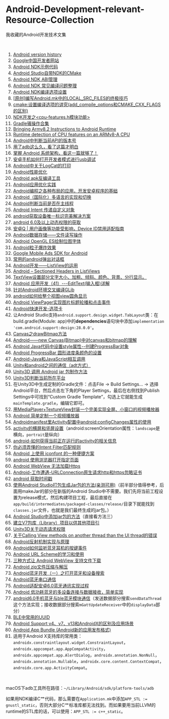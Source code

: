 # Android-Development-relevant-Resource-Collection
我收藏的Android开发技术文集

<br />

1. [Android version history](https://en.wikipedia.org/wiki/Android_version_history)
1. [Google中国开发者网站](https://developers.google.cn/china/)
1. [Android NDK示例代码](https://github.com/googlesamples/android-ndk/tree/android-mk)
1. [Android Studio自带NDK的CMake](https://developer.android.google.cn/ndk/guides/cmake)
1. [Android NDK ABI管理](https://developer.android.google.cn/ndk/guides/abis)
1. [Android NDK 常见编译问题整理](http://www.liuxiao.org/2016/08/android-ndk-常见编译问题整理/)
1. [Android NDK编译选项设置](http://www.aichengxu.com/android/11032333.htm)
1. [\[原创\]编写Android.mk中的LOCAL_SRC_FILES的终极技巧](http://blog.ready4go.com/blog/2013/05/20/write-local-src-files-in-android-dot-mk-ultimate-skills/)
1. [cmake:设置编译选项的讲究(add_compile_options和CMAKE_CXX_FLAGS的区别)](https://blog.csdn.net/10km/article/details/51731959)
1.  [NDK开发之<cpu-features.h模块功能>](https://www.cnblogs.com/alanfang/p/8944542.html)
1. [Gradle骚操作合集](https://www.toutiao.com/a6792129885650289163/)
1. [Bringing Armv8.2 Instructions to Android Runtime](https://community.arm.com/developer/tools-software/oss-platforms/b/android-blog/posts/bringing-armv8-2-instructions-to-android-runtime)
1. [Runtime detection of CPU features on an ARMv8-A CPU](https://community.arm.com/developer/tools-software/oss-platforms/b/android-blog/posts/runtime-detection-of-cpu-features-on-an-armv8-a-cpu)
1. [Android中判断当前API的版本号](https://blog.csdn.net/wangsf1112/article/details/51545101)
1. [用了adb这么久，看了这篇才明白](https://www.toutiao.com/i6760561662891131403/)
1. [掌握 Android 系统架构，看这一篇就够了！](https://www.toutiao.com/a6678854584921752078/)
1. [安卓手机如何打开开发者模式进行usb调试](https://jingyan.baidu.com/album/14bd256e477577bb6d2612cc.html)
1. [Android中关于LogCat的打印](https://zhidao.baidu.com/question/279075586.html)
1. [Android性能优化](http://hukai.me/android-performance-patterns/)
1. [Android apk反编译工具](http://blog.csdn.net/yanzi1225627/article/details/48215549)
1. [Android应用优化实践](http://www.csdn.net/article/2015-11-05/2826130-speed-up-your-app)
1. [Android编程之各种布局的应用，开发安卓程序的基础](https://www.toutiao.com/i6437084589121864194/)
1. [Android（国际化）多语言的实现和切换](https://blog.csdn.net/MakerCloud/article/details/83146600)
1. [Android判断当前是否在主线程](https://www.cnblogs.com/genggeng/p/7524948.html)
1. [Android Intent 传递自定义对象](https://blog.csdn.net/LucasXu01/article/details/83786866)
1. [android获取设备唯一标识完美解决方案](https://blog.csdn.net/aa1733519509/article/details/50053553)
1. [android 6.0及以上动态权限的获取](https://blog.csdn.net/ygz111111/article/details/80281966)
1. [安卓Q | 用户画像等功能受影响，Device ID禁用适配指南](https://msd.misuland.com/pd/3127746505234974860)
1.  [Android数据存储——文件读写操作](https://www.cnblogs.com/LiHuiGe8/p/5604725.html)
1. [Android OpenGL ES绘制位图字体](http://blog.csdn.net/jackone12347/article/details/7710990)
1. [Android粒子爆炸效果](http://blog.csdn.net/crazy__chen/article/details/50149619)
1. [Google Mobile Ads SDK for Android](https://developers.google.com/admob/android/quick-start)
1. [常用的android弹出对话框](https://www.cnblogs.com/liudeyun/p/android_1.html)
1. [Android开发——ListView的运用](https://blog.csdn.net/cnicfhnui/article/details/51356741)
1. [Android – Sectioned Headers in ListViews](https://w2davids.wordpress.com/android-sectioned-headers-in-listviews/)
1. [TextView设置部分文字大小、加粗、倾斜、颜色、背景、分行显示。](https://blog.csdn.net/joshua_love/article/details/53389338)
1. [Android 应用开发（41）---EditText(输入框)详解](https://blog.csdn.net/zhangbijun1230/article/details/82284953)
1. [针对Android环境交叉编译GLib](http://zwyuan.github.io/2016/07/17/cross-compile-glib-for-android/)
1. [android如何给整个视图view圆角显示](https://blog.csdn.net/hesong1120/article/details/52005895)
1.  [Android ViewPager实现图片标题轮播和点击事件](https://www.cnblogs.com/luhuan/p/8047098.html)
1. [Android快速开发-选项卡](https://blog.csdn.net/yissan/article/details/72867722)
1. 让Android Studio支持`android.support.design.widget.TabLayout`类：在build.gradle(Module: app)中的**dependencies**语句块中添加`implementation 'com.android.support:design:28.0.0'`。
1. [Canvas之drawBitmap方法](https://www.jianshu.com/p/83074cef31bc)
1. [Android——new Canvas(Bitmap)中对canvas和bitmap的理解](https://blog.csdn.net/xg1057415595/article/details/82885448)
1. [Android Java代码中设置style属性--创建ProgressBar对象](https://blog.csdn.net/u012971339/article/details/46742243)
1. [Android ProgressBar 圆形进度条颜色的设置](https://blog.csdn.net/shenggaofei/article/details/81010005)
1.  [Android-Java和JavaScript相互调用](https://segmentfault.com/a/1190000004895840)
1. [Unity和android之间的通信（adt方式）](https://www.cnblogs.com/weiqiangwaideshijie/p/7715861.html)
1. [Unity3D 调用 Android jar 包制作方法](https://blog.csdn.net/elyxiao/article/details/50781813)
1. [Unity3D判断当前所在平台](https://www.cnblogs.com/wugang/p/3708569.html)
1. 在Unity3D中生成定制的Gradle文件：点击File -> Build Settings... -> 选择Android平台，然后点击左下角的Player Settings，最后在右侧找到Publish Settings中可找到“Custom Gradle Template”，勾选上它就能生成`mainTemplate.gradle`，编辑它即可。
1. [用MediaPlayer+TextureView封装一个完美实现全屏、小窗口的视频播放器](https://www.jianshu.com/p/420f7b14d6f6)
1. [Android 简单定制一个视频播放器](https://blog.csdn.net/new_one_object/article/details/54839232)
1. [Androidmanifest里Activity配置中android:configChanges属性的使用](https://blog.csdn.net/lkk790470143/article/details/79345971)
1. [activity的横屏和竖屏设置](https://www.cnblogs.com/zhongyinghe/p/5289704.html)（android:screenOrientation属性：`landscape`是横向，`portrait`是纵向）
1. [android-如何获得当前正在运行的activity的相关信息](https://blog.csdn.net/centralperk/article/details/7269326)
1. [你必须弄懂的Intent Filter匹配规则](https://blog.csdn.net/mynameishuangshuai/article/details/51673273)
1. [Android 上使用 iconfont 的一种便捷方案](https://www.cnblogs.com/dongweiq/p/5730212.html)
1. [android 使用浏览器打开指定页面](https://blog.csdn.net/bzlj2912009596/article/details/80673555)
1. [Android WebView 无法加载Https](https://www.jianshu.com/p/a7020518c111)
1. [Android-工作遭遇-URLConnection原生请求http和https忽略证书](https://blog.csdn.net/ci250454344/article/details/82871965)
1. [android 获取时间戳](https://www.jianshu.com/p/43dbc2e01376)
1. [使用Android Studio打包生成Jar包的方法(亲测可用)](https://blog.csdn.net/xiayiye5/article/details/79639044)（前半部分值得参考，后面用makeJar的部分在新版的Android Studio中不需要。我们先将当前工程设置为release模式，然后构建项目工程，最后直接在`app/build/intermediates/packaged-classes/release/`目录下就能找到`classes.jar`文件，也就是我们最终生成的jar包。）
1. [Android Studio中添加jar包的方法](https://blog.csdn.net/yushuangping/article/details/81873630)（直接看方法三）
1. [建立V7包库（Library）项目以供其他项目引](https://www.cnblogs.com/tonny-li/p/5048863.html)
1. [Unity3D关于动态请求权限](https://docs.unity3d.com/Manual/android-manifest.html)
1. [关于Calling View methods on another thread than the UI thread的错误](https://blog.csdn.net/lx448593jp/article/details/51971467)
1. [Android反射机制实现与原理](https://www.cnblogs.com/wumingchen/p/5781844.html)
1. [Android如何监听蓝牙耳机的按键事件](https://blog.csdn.net/kangear/article/details/40430673)
1. [Android URL Scheme的学习和使用](https://www.jianshu.com/p/051eb1ad6328)
1. [三种方式让 Android WebView 支持文件下载](https://blog.csdn.net/suyimin2010/article/details/82915942)
1. [Android zip文件压缩与解压](https://blog.csdn.net/shuaizhigen/article/details/88671079)
1. [Android蓝牙开发（一）之打开蓝牙和设备搜索](https://blog.csdn.net/huangliniqng/article/details/82185983)
1. [Android蓝牙串口通信](https://www.jianshu.com/p/68fda037c336)
1. [Android适配安卓6.0蓝牙通讯实现过程](https://www.jb51.net/article/93769.htm)
1. [Android 低功耗蓝牙的多设备连接与数据接收，简单实现](https://blog.csdn.net/geanwen/article/details/73648721)
1. [android6.0手机蓝牙与ble蓝牙模块通信](https://blog.csdn.net/y_15751004297/article/details/76559836)（发送数据部分搜索`sendDataThread`这个方法实现；接收数据部分搜索`mGattUpdateReceiver`中的`displayData`部分）
1. [BLE中常用的UUID](https://blog.csdn.net/Smile_Qian/article/details/82084232)
1. [Android Support v4、v7、v13和AndroidX的区别及应用场景](https://blog.csdn.net/csdn_aiyang/article/details/80859771)
1. [Android App Bundle (Android新的应用发布格式)](https://blog.csdn.net/weixin_37730482/article/details/83501586)
1. 适用于Android X支持库的常用类：`androidx.constraintlayout.widget.ConstraintLayout`，`androidx.appcompat.app.AppCompatActivity`，`androidx.appcompat.app.AlertDialog`，`androidx.annotation.NonNull`，`androidx.annotation.Nullable`，`androidx.core.content.ContextCompat`，`androidx.core.app.ActivityCompat`。

<br/>

macOS下adb工具所在路径：`~/Library/Android/sdk/platform-tools/adb`

如果用NDK编译C艹代码，那么需要在`Application.mk`中添加`APP_STL := gnustl_static`，否则大部分C艹标准库都无法找到。而如果要用当前LLVM的runtime的STL库的话，可以使用：`APP_STL := c++_static`。

